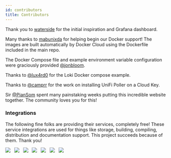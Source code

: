 ```yaml
---
id: contributors
title: Contributors
---
```


Thank you to [waterside](https://community.ubnt.com/t5/user/viewprofilepage/user-id/303058)
for the initial inspiration and Grafana dashboard.

Many thanks to [mabunixda](https://github.com/mabunixda) for helping begin our Docker support!
The images are built automatically by Docker Cloud using the Dockerfile included in the main repo.

The Docker Compose file and example environment variable configuration were graciously
provided [@jonbloom](https://github.com/jonbloom).

Thanks to [@lux4rd0](https://github.com/lux4rd0) for the Loki Docker compose example.

Thanks to [@camprr](https://github.com/camprr) for the work on installing UniFi Poller on a Cloud Key.

Sir [@PianSom](https://github.com/PianSom) spent many painstaking weeks putting this
incredible website together. The community loves you for this!

### Integrations

The following fine folks are providing their services, completely free!
These service integrations are used for things like storage, building, compiling,
distribution and documentation support. This project succeeds because of them. Thank you!

<a title="PackageCloud" alt="PackageCloud" href="https://packagecloud.io">
<img src="https://docs.golift.io/integrations/packagecloud.png"/></a> &nbsp;

<a title="GitHub" alt="GitHub" href="https://GitHub.com">
<img src="https://docs.golift.io/integrations/octocat.png"/></a> &nbsp;

<a title="Docker Cloud" alt="Docker" href="https://cloud.docker.com">
<img src="https://docs.golift.io/integrations/docker.png"/></a> &nbsp;

<a title="Travis-CI" alt="Travis-CI" href="https://Travis-CI.com">
<img src="https://docs.golift.io/integrations/travis-ci.png"/></a> &nbsp;

<a title="Homebrew" alt="Homebrew" href="https://brew.sh">
<img src="https://docs.golift.io/integrations/homebrew.png"/></a> &nbsp;

<a title="Go Lift" alt="Go Lift" href="https://golift.io">
<img src="https://docs.golift.io/integrations/golift.png"/></a> &nbsp;

<a title="Grafana" alt="Grafana" href="https://grafana.com">
<img src="https://docs.golift.io/integrations/grafana.png"/></a> &nbsp;
